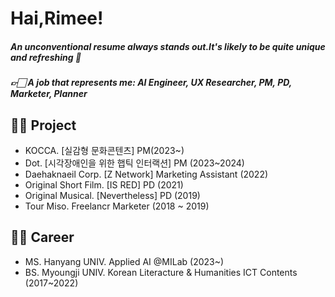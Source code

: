 # Hai,Rimee!
##### An unconventional resume always stands out.It's likely to be quite unique and refreshing 💙
##### 👉🏻 A job that represents me: AI Engineer, UX Researcher, PM, PD, Marketer, Planner

## 🤚🏻 Project
- KOCCA. [실감형 문화콘텐츠] PM(2023~)
- Dot. [시각장애인을 위한 햅틱 인터랙션] PM (2023~2024)
- Daehaknaeil Corp. [Z Network] Marketing Assistant (2022)
- Original Short Film. [IS RED] PD (2021)
- Original Musical. [Nevertheless] PD (2019)
- Tour Miso. Freelancr Marketer (2018 ~ 2019)


## 🤚🏻 Career
- MS. Hanyang UNIV. Applied AI @MILab (2023~)
- BS. Myoungji UNIV. Korean Literacture & Humanities ICT Contents (2017~2022)
